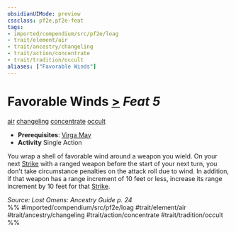 ```yaml
---
obsidianUIMode: preview
cssclass: pf2e,pf2e-feat
tags:
- imported/compendium/src/pf2e/loag
- trait/element/air
- trait/ancestry/changeling
- trait/action/concentrate
- trait/tradition/occult
aliases: ["Favorable Winds"]
---
```

# Favorable Winds  [>](chapter-9-playing-the-game.md#Actions "Single Action") *Feat 5*  
[air](air.md)  [changeling](changeling-b1.md)  [concentrate](concentrate.md)  [occult](occult.md)  

- **Prerequisites**: [Virga May](virga-may-loag.md)
- **Activity** Single Action

You wrap a shell of favorable wind around a weapon you wield. On your next [Strike](strike.md) with a ranged weapon before the start of your next turn, you don't take circumstance penalties on the attack roll due to wind. In addition, if that weapon has a range increment of 10 feet or less, increase its range increment by 10 feet for that [Strike](strike.md).

*Source: Lost Omens: Ancestry Guide p. 24*  
%% #imported/compendium/src/pf2e/loag #trait/element/air #trait/ancestry/changeling #trait/action/concentrate #trait/tradition/occult %%